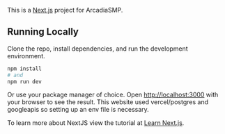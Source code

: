 This is a [Next.js](https://nextjs.org) project for ArcadiaSMP.

## Running Locally

Clone the repo, install dependencies, and run the development environment.

```bash
npm install
# and
npm run dev
```

Or use your package manager of choice. Open [http://localhost:3000](http://localhost:3000) with your browser to see the result. This website used vercel/postgres and googleapis so setting up an env file is necessary.

To learn more about NextJS view the tutorial at [Learn Next.js](https://nextjs.org/learn).
